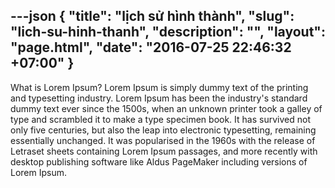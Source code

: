 ---json
{
    "title": "lịch sử hình thành",
    "slug": "lich-su-hinh-thanh",
    "description": "",
    "layout": "page.html",
    "date": "2016-07-25 22:46:32 +07:00"
}
---
What is Lorem Ipsum?
Lorem Ipsum is simply dummy text of the printing and typesetting industry. Lorem Ipsum has been the industry's standard dummy text ever since the 1500s, when an unknown printer took a galley of type and scrambled it to make a type specimen book. It has survived not only five centuries, but also the leap into electronic typesetting, remaining essentially unchanged. It was popularised in the 1960s with the release of Letraset sheets containing Lorem Ipsum passages, and more recently with desktop publishing software like Aldus PageMaker including versions of Lorem Ipsum.
